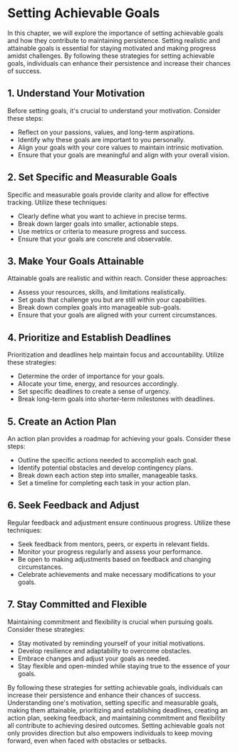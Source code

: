 Setting Achievable Goals
=================================

In this chapter, we will explore the importance of setting achievable goals and how they contribute to maintaining persistence. Setting realistic and attainable goals is essential for staying motivated and making progress amidst challenges. By following these strategies for setting achievable goals, individuals can enhance their persistence and increase their chances of success.

**1. Understand Your Motivation**
---------------------------------

Before setting goals, it's crucial to understand your motivation. Consider these steps:

* Reflect on your passions, values, and long-term aspirations.
* Identify why these goals are important to you personally.
* Align your goals with your core values to maintain intrinsic motivation.
* Ensure that your goals are meaningful and align with your overall vision.

**2. Set Specific and Measurable Goals**
----------------------------------------

Specific and measurable goals provide clarity and allow for effective tracking. Utilize these techniques:

* Clearly define what you want to achieve in precise terms.
* Break down larger goals into smaller, actionable steps.
* Use metrics or criteria to measure progress and success.
* Ensure that your goals are concrete and observable.

**3. Make Your Goals Attainable**
---------------------------------

Attainable goals are realistic and within reach. Consider these approaches:

* Assess your resources, skills, and limitations realistically.
* Set goals that challenge you but are still within your capabilities.
* Break down complex goals into manageable sub-goals.
* Ensure that your goals are aligned with your current circumstances.

**4. Prioritize and Establish Deadlines**
-----------------------------------------

Prioritization and deadlines help maintain focus and accountability. Utilize these strategies:

* Determine the order of importance for your goals.
* Allocate your time, energy, and resources accordingly.
* Set specific deadlines to create a sense of urgency.
* Break long-term goals into shorter-term milestones with deadlines.

**5. Create an Action Plan**
----------------------------

An action plan provides a roadmap for achieving your goals. Consider these steps:

* Outline the specific actions needed to accomplish each goal.
* Identify potential obstacles and develop contingency plans.
* Break down each action step into smaller, manageable tasks.
* Set a timeline for completing each task in your action plan.

**6. Seek Feedback and Adjust**
-------------------------------

Regular feedback and adjustment ensure continuous progress. Utilize these techniques:

* Seek feedback from mentors, peers, or experts in relevant fields.
* Monitor your progress regularly and assess your performance.
* Be open to making adjustments based on feedback and changing circumstances.
* Celebrate achievements and make necessary modifications to your goals.

**7. Stay Committed and Flexible**
----------------------------------

Maintaining commitment and flexibility is crucial when pursuing goals. Consider these strategies:

* Stay motivated by reminding yourself of your initial motivations.
* Develop resilience and adaptability to overcome obstacles.
* Embrace changes and adjust your goals as needed.
* Stay flexible and open-minded while staying true to the essence of your goals.

By following these strategies for setting achievable goals, individuals can increase their persistence and enhance their chances of success. Understanding one's motivation, setting specific and measurable goals, making them attainable, prioritizing and establishing deadlines, creating an action plan, seeking feedback, and maintaining commitment and flexibility all contribute to achieving desired outcomes. Setting achievable goals not only provides direction but also empowers individuals to keep moving forward, even when faced with obstacles or setbacks.
